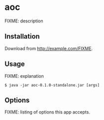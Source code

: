 # aoc

FIXME: description

## Installation

Download from http://example.com/FIXME.

## Usage

FIXME: explanation

    $ java -jar aoc-0.1.0-standalone.jar [args]

## Options

FIXME: listing of options this app accepts.
